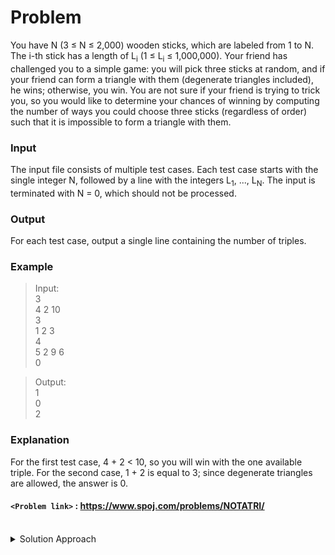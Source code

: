 # Problem
You have N (3 ≤ N ≤ 2,000) wooden sticks, which are labeled from 1 to N. The i-th stick has a length of L<sub>i</sub> (1 ≤ L<sub>i</sub> ≤ 1,000,000). Your friend has challenged you to a simple game: you will pick three sticks at random, and if your friend can form a triangle with them (degenerate triangles included), he wins; otherwise, you win. You are not sure if your friend is trying to trick you, so you would like to determine your chances of winning by computing the number of ways you could choose three sticks (regardless of order) such that it is impossible to form a triangle with them.

### Input

The input file consists of multiple test cases. Each test case starts with the single integer N, followed by a line with the integers L<sub>1</sub>, ..., L<sub>N</sub>. The input is terminated with N = 0, which should not be processed.

### Output

For each test case, output a single line containing the number of triples.

### Example
>Input:<br/>
3<br/>
4 2 10<br/>
3<br/>
1 2 3<br/>
4<br/>
5 2 9 6<br/>
0<br/>

>Output:<br/>
1<br/>
0<br/>
2<br/>

### Explanation
For the first test case, 4 + 2 < 10, so you will win with the one available triple. For the second case, 1 + 2 is equal to 3; since degenerate triangles are allowed, the answer is 0.

#### `<Problem link>` : <https://www.spoj.com/problems/NOTATRI/>
<br/>
<details>
  <summary>Solution Approach</summary>
  
  ######
  The sum of two sides of a triangle should be greater than the third. It can be equal if the triangle is degenerate which is allowed in this problem

  We sort the given input first.

  Then for all pairs of sticks **a** and **b** we try to find the third stick such that `c>a+b`. If such a **c** exists then we can't form a triangle with those three sticks.

  We binary search to find the count of values greater a+b and update our answer with count.
   
</details>
